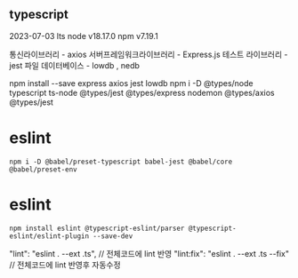 ## typescript

2023-07-03 lts 
node v18.17.0
npm v7.19.1

통신라이브러리 - axios
서버프레임워크라이브러리 - Express.js
테스트 라이브러리 - jest
파일 데이터베이스  - lowdb , nedb


 npm install --save express axios jest lowdb 
 npm i -D @types/node typescript ts-node @types/jest @types/express nodemon @types/axios @types/jest

 # eslint
	npm i -D @babel/preset-typescript babel-jest @babel/core @babel/preset-env

  # eslint
 	npm install eslint @typescript-eslint/parser @typescript-eslint/eslint-plugin --save-dev


"lint": "eslint . --ext .ts", // 전체코드에 lint 반영
"lint:fix": "eslint . --ext .ts --fix"  // 전체코드에 lint 반영후 자동수정